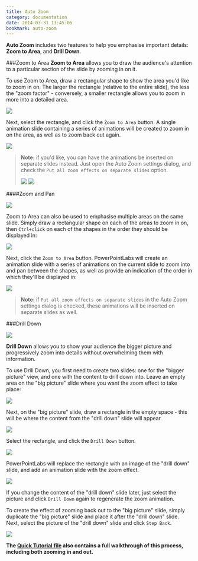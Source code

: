 ```yaml
---
title: Auto Zoom
category: documentation
date: 2014-03-31 13:45:05
bookmark: auto-zoom
---
```


**Auto Zoom** includes two features to help you emphasise important details: **Zoom to Area**, and **Drill Down**.

###<a class="anchor-bookmark" id="zoom-to-area"></a>Zoom to Area
**Zoom to Area** allows you to draw the audience's attention to a particular section of the slide by zooming in on it.

To use Zoom to Area, draw a rectangular shape to show the area you'd like to zoom in on. The larger the rectangle (relative to the entire slide),
the less the "zoom factor" - conversely, a smaller rectangle allows you to zoom in more into a detailed area.

<p>
  <img class="box-shadow slide" src="./img/docs/zoom-to-area-1.png">
</p>

Next, select the rectangle, and click the `Zoom to Area` button. A single animation slide containing a series of animations will be created to zoom in on the area, as well as to zoom back out again.

<p>
  <img class="box-shadow slide" src="./img/docs/zoom-to-area-2.png">
</p>

> **Note:** if you'd like, you can have the animations be inserted on separate slides instead. Just open the Auto Zoom settings dialog, and check the `Put all zoom effects on separate slides` option.
> 
> <img class="box-shadow" src="./img/docs/zoom-to-area-6.png">  
> <img class="box-shadow" src="./img/docs/zoom-to-area-7.png">


####Zoom and Pan
<p>
  <img class="box-shadow slide" src="./img/docs/zoom-to-area-5.gif">
</p>

Zoom to Area can also be used to emphasise multiple areas on the same slide. Simply draw a rectangular shape on each of the areas to zoom in on, then `Ctrl+click` on each of the shapes in the order they should be displayed in:

<p>
  <img class="box-shadow slide" src="./img/docs/zoom-to-area-3.png">
</p>

Next, click the `Zoom to Area` button. PowerPointLabs will create an animation slide with a series of animations on the current slide to zoom into and pan between the shapes, as well as provide an indication of the order in which they'll be displayed in:

<p>
  <img class="box-shadow slide" src="./img/docs/zoom-to-area-4.png">
</p>

> **Note:** if `Put all zoom effects on separate slides` in the Auto Zoom settings dialog is checked, these animations will be inserted on separate slides as well.


###<a class="anchor-bookmark" id="drill-down"></a>Drill Down

<p>
  <img class="box-shadow slide" src="./img/docs/drill-down-1.gif" />
</p>

**Drill Down** allows you to show your audience the bigger picture and progressively zoom into details without overwhelming them with information.

To use Drill Down, you first need to create two slides: one for the "bigger picture" view, and one with the content to drill down into. Leave an empty area on the "big picture" slide where you want the zoom effect to take place:

![](./img/docs/drill-down-2.png)

Next, on the "big picture" slide, draw a rectangle in the empty space - this will be where the content from the "drill down" slide will appear.

![](./img/docs/drill-down-3.png)

Select the rectangle, and click the `Drill Down` button.

![](./img/docs/drill-down-4.png)

PowerPointLabs will replace the rectangle with an image of the "drill down" slide, and add an animation slide with the zoom effect.

![](./img/docs/drill-down-5.png)

If you change the content of the "drill down" slide later, just select the picture and click `Drill Down` again to regenerate the zoom animation.

To create the effect of zooming back out to the "big picture" slide, simply duplicate the "big picture" slide and place it after the "drill down" slide. Next, select the picture of the "drill down" slide and click `Step Back`.

![](./img/docs/drill-down-6.png)

**The [Quick Tutorial file](./samples/tutorial.pptx) also contains a full walkthrough of this process, including both zooming in and out.**


